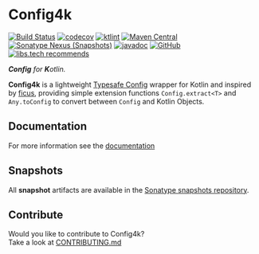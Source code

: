 # Config4k

[![Build Status](https://github.com/config4k/config4k/actions/workflows/build-test.yml/badge.svg)](https://github.com/config4k/config4k/actions/workflows/build-test.yml)
[![codecov](https://codecov.io/gh/config4k/config4k/branch/main/graph/badge.svg)](https://codecov.io/gh/config4k/config4k)
[![ktlint](https://img.shields.io/badge/code%20style-%E2%9D%A4-FF4081.svg)](https://ktlint.github.io/)
[![Maven Central](https://img.shields.io/maven-central/v/io.github.config4k/config4k.svg?label=latest&color=blue)](https://search.maven.org/search?q=a:config4k%20AND%20g:io.github.config4k)
[![Sonatype Nexus (Snapshots)](https://img.shields.io/nexus/s/io.github.config4k/config4k?label=snapshot&server=https%3A%2F%2Foss.sonatype.org)](https://oss.sonatype.org/content/repositories/snapshots/io/github/config4k/config4k/)
[![javadoc](https://javadoc.io/badge2/io.github.config4k/config4k/javadoc.svg)](https://javadoc.io/doc/io.github.config4k/config4k)
[![GitHub](https://img.shields.io/github/license/config4k/config4k)](https://github.com/config4k/config4k/blob/main/LICENSE)
[![libs.tech recommends](https://libs.tech/project/72716336/badge.svg)](https://libs.tech/project/72716336/config4k)

_**Config** for **K**otlin._

**Config4k** is a lightweight [Typesafe Config](https://github.com/typesafehub/config) wrapper for Kotlin and inspired by [ficus](https://github.com/iheartradio/ficus),  providing simple extension functions `Config.extract<T>` and `Any.toConfig` to convert between `Config` and Kotlin Objects.

## Documentation

For more information see the [documentation](https://config4k.readthedocs.io)

## Snapshots

All **snapshot** artifacts are available in the [Sonatype snapshots repository](https://oss.sonatype.org/content/repositories/snapshots/io/github/config4k/config4k/).

## Contribute
Would you like to contribute to Config4k?  
Take a look at [CONTRIBUTING.md](CONTRIBUTING.md)
